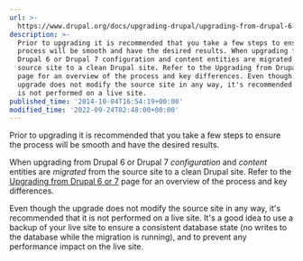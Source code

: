 ```yaml
---
url: >-
  https://www.drupal.org/docs/upgrading-drupal/upgrading-from-drupal-6-or-drupal-7/preparation
description: >-
  Prior to upgrading it is recommended that you take a few steps to ensure the
  process will be smooth and have the desired results. When upgrading from
  Drupal 6 or Drupal 7 configuration and content entities are migrated from the
  source site to a clean Drupal site. Refer to the Upgrading from Drupal 6 or 7
  page for an overview of the process and key differences. Even though the
  upgrade does not modify the source site in any way, it's recommended that it
  is not performed on a live site.
published_time: '2014-10-04T16:54:19+00:00'
modified_time: '2022-09-24T02:48:00+00:00'
---
```

Prior to upgrading it is recommended that you take a few steps to ensure the process will be smooth and have the desired results.

When upgrading from Drupal 6 or Drupal 7 _configuration_ and _content_ entities are _migrated_ from the source site to a clean Drupal site. Refer to the [Upgrading from Drupal 6 or 7](https://www.drupal.org/docs/upgrading-drupal/upgrading-from-drupal-6-or-drupal-7) page for an overview of the process and key differences.

Even though the upgrade does not modify the source site in any way, it's recommended that it is not performed on a live site. It's a good idea to use a backup of your live site to ensure a consistent database state (no writes to the database while the migration is running), and to prevent any performance impact on the live site.